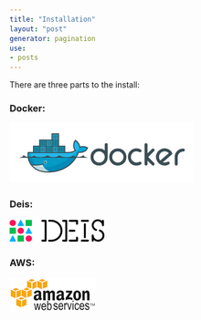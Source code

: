 ```yaml
---
title: "Installation"
layout: "post"
generator: pagination
use:
- posts
---
```


There are three parts to the install:

### Docker:  
<a href="../installing-docker"><img src="../images/docker.png" alt="Docker"></a>

### Deis:  
<a href="../installing-deis"><img src="../images/deis.png" alt="Deis"></a>

### AWS:  
<a href="../installing-aws-tools"><img src="../images/aws.png" alt="AWS"></a>
